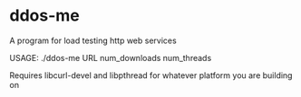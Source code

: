 # ddos-me
A program for load testing http web services

USAGE: ./ddos-me URL num_downloads num_threads

Requires libcurl-devel and libpthread for whatever platform you are building on
